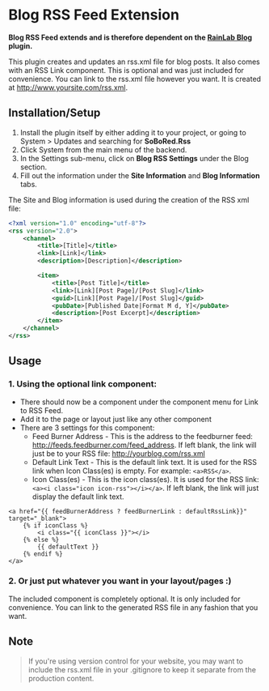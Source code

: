 # Blog RSS Feed Extension

__Blog RSS Feed extends and is therefore dependent on the [RainLab Blog](https://octobercms.com/plugin/rainlab-blog) plugin.__

This plugin creates and updates an rss.xml file for blog posts. It also comes with an RSS Link component. This is optional and was just included for convenience. You can link to the rss.xml file however you want. It is created at http://www.yoursite.com/rss.xml.


## Installation/Setup

1. Install the plugin itself by either adding it to your project, or going to System > Updates and searching for **SoBoRed.Rss**
2. Click System from the main menu of the backend.
3. In the Settings sub-menu, click on __Blog RSS Settings__ under the Blog section.
4. Fill out the information under the __Site Information__ and __Blog Information__ tabs.

The Site and Blog information is used during the creation of the RSS xml file:

```xml
<?xml version="1.0" encoding="utf-8"?>
<rss version="2.0">
    <channel>
        <title>[Title]</title>
        <link>[Link]</link>
        <description>[Description]</description>

        <item>
            <title>[Post Title]</title>
            <link>[Link][Post Page]/[Post Slug]</link>
            <guid>[Link][Post Page]/[Post Slug]</guid>
            <pubDate>[Published Date|Format M d, Y]</pubDate>
            <description>[Post Excerpt]</description>
        </item>
    </channel>
</rss>
```



## Usage

### 1. Using the optional link component:

+ There should now be a component under the component menu for Link to RSS Feed.
+ Add it to the page or layout just like any other component
+ There are 3 settings for this component:
  + Feed Burner Address - This is the address to the feedburner feed: http://feeds.feedburner.com/feed_address. If left blank, the link will just be to your RSS file: http://yourblog.com/rss.xml
  + Default Link Text - This is the default link text. It is used for the RSS link when Icon Class(es) is empty. For example: `<a>RSS</a>`.
  + Icon Class(es) - This is the icon class(es). It is used for the RSS link: `<a><i class="icon icon-rss"></i></a>`. If left blank, the link will just display the default link text.

```twig
<a href="{{ feedBurnerAddress ? feedBurnerLink : defaultRssLink}}" target="_blank">
    {% if iconClass %}
        <i class="{{ iconClass }}"></i>
    {% else %}
        {{ defaultText }}
    {% endif %}
</a>
```

### 2. Or just put whatever you want in your layout/pages :)

The included component is completely optional. It is only included for convenience. You can link to the generated RSS file in any fashion that you want.

## Note
> If you're using version control for your website, you may want to include the rss.xml file in your .gitignore to keep it separate from the production content.
